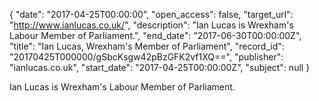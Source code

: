 {
  "date": "2017-04-25T00:00:00", 
  "open_access": false, 
  "target_url": "http://www.ianlucas.co.uk/", 
  "description": "Ian Lucas is Wrexham's Labour Member of Parliament.", 
  "end_date": "2017-06-30T00:00:00Z", 
  "title": "Ian Lucas, Wrexham's Member of Parliament", 
  "record_id": "20170425T000000/gSbcKsgw42pBzGFK2vf1XQ==", 
  "publisher": "ianlucas.co.uk", 
  "start_date": "2017-04-25T00:00:00Z", 
  "subject": null
}

Ian Lucas is Wrexham's Labour Member of Parliament.